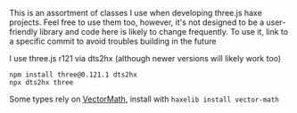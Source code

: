 This is an assortment of classes I use when developing three.js haxe projects. Feel free to use them too, however, it's not designed to be a user-friendly library and code here is likely to change frequently. To use it, link to a specific commit to avoid troubles building in the future

I use three.js r121 via dts2hx (although newer versions will likely work too)

```
npm install three@0.121.1 dts2hx
npx dts2hx three
```

Some types rely on [VectorMath](https://github.com/haxiomic/vector-math), install with `haxelib install vector-math`
